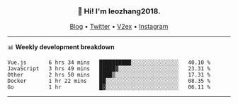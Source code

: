 <h3 align="center">👋 Hi! I'm leozhang2018.</h3>
<p align="center">
  <a href="https://code.leozhang2018.me">Blog</a> •
  <a href="https://twitter.com/leozhang2018">Twitter</a> •
  <a href="https://www.v2ex.com/member/leozhang">V2ex</a> •
  <a href="https://www.instagram.com/leozhanghere">Instagram</a>
</p>

-------

📊 **Weekly development breakdown**
<!--START_SECTION:waka-->
```text
Vue.js       6 hrs 34 mins   ██████████░░░░░░░░░░░░░░░   40.10 % 
JavaScript   3 hrs 49 mins   █████▓░░░░░░░░░░░░░░░░░░░   23.31 % 
Other        2 hrs 50 mins   ████▒░░░░░░░░░░░░░░░░░░░░   17.31 % 
Docker       1 hr 22 mins    ██░░░░░░░░░░░░░░░░░░░░░░░   08.35 % 
Go           1 hr            █▓░░░░░░░░░░░░░░░░░░░░░░░   06.11 % 
```
<!--END_SECTION:waka-->
-------
